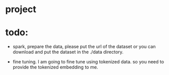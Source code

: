 # project

# todo:
- spark, prepare the data, please put the url of the dataset or you can download and put the dataset in the ./data directory.


- fine tuning. I am going to fine tune using tokenized data. so you need to provide the tokenized embedding to me.